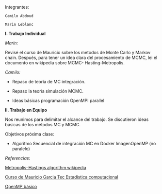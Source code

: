 
Integrantes:

	Camilo Abdoud
    
	Marin Leblanc




**I. Trabajo Individual**



*Marin:*


Revisé el curso de Mauricio sobre  los metodos de Monte Carlo y Markov chain.
Después, para tener un idea clara del procesamiento de MCMC,
lei el documento en wikipedia sobre MCMC- Hasting-Metropolis.
 


*Camilo:*


* Repaso de teoría de MC integración.

* Repaso la teoría simulación MCMC.
 
* Ideas básicas programación OpenMPI parallel




**II. Trabajo en Equipo**



Nos reunimos para delimitar el alcance del trabajo. Se discutieron ideas básicas de los métodos MC y MCMC.


Objetivos próxima clase: 

- Algoritmo Secuencial de integración MC en Docker ImagenOpenMP (no paralelo)



*Referencias:*

[Metropolis–Hastings algorithm wikipedia](https://en.wikipedia.org/wiki/Metropolis%E2%80%93Hastings_algorithm)
 
[Curso de Mauricio Garcia Tec Estadistica computacional](https://1drv.ms/b/s!AtYhTtvZ1LiEg9ZfLV-dAw_uLrInpw)

[OpenMP básico](http://www.cs.cornell.edu/~bindel/class/cs5220-s10/slides/lec06.pdf)





